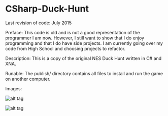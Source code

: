 # CSharp-Duck-Hunt
Last revision of code: July 2015

Preface: This code is old and is not a good representation of the programmer I am now. However, I still want to show that I do enjoy programming and that I do have side projects. I am currently going over my code from High School and choosing projects to refactor.

Description: This is a copy of the original NES Duck Hunt written in C# and XNA.

Runable: The publish/ directory contains all files to install and run the game on another computer.

Images:

![alt tag](http://i.imgur.com/0gOgzo8.png)

![alt tag](http://i.imgur.com/bCC9iBg.png)
